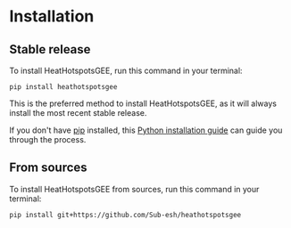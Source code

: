 # Installation

## Stable release

To install HeatHotspotsGEE, run this command in your terminal:

```
pip install heathotspotsgee
```

This is the preferred method to install HeatHotspotsGEE, as it will always install the most recent stable release.

If you don't have [pip](https://pip.pypa.io) installed, this [Python installation guide](http://docs.python-guide.org/en/latest/starting/installation/) can guide you through the process.

## From sources

To install HeatHotspotsGEE from sources, run this command in your terminal:

```
pip install git+https://github.com/Sub-esh/heathotspotsgee
```
